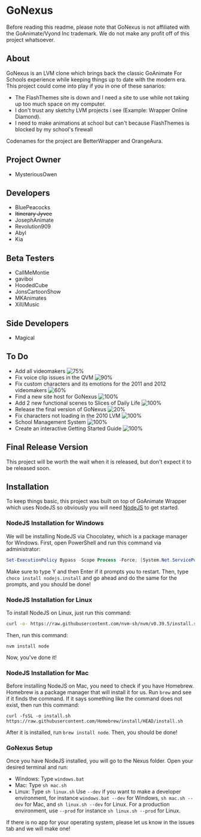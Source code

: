 # GoNexus
Before reading this readme, please note that GoNexus is not affiliated with the GoAnimate/Vyond Inc trademark. We do not make any profit off of this project whatsoever.
## About
GoNexus is an LVM clone which brings back the classic GoAnimate For Schools experience while keeping things up to date with the modern era. This project could come into play if you in one of these sanarios:
* The FlashThemes site is down and I need a site to use while not taking up too much space on my computer.
* I don't trust any sketchy LVM projects i see (Example: Wrapper Online Diamond).
* I need to make animations at school but can't because FlashThemes is blocked by my school's firewall

Codenames for the project are BetterWrapper and OrangeAura.

## Project Owner
* MysteriousOwen

## Developers
* BluePeacocks
* ~~Itinerary Jyvee~~
* JosephAnimate
* Revolution909
* Abyl
* Kia

## Beta Testers
* CallMeMontie
* gaviboi
* HoodedCube
* JonsCartoonShow
* MKAnimates
* Xill/Music

## Side Developers
* Magical
  
## To Do
* Add all videomakers ![75%](https://us-central1-progress-markdown.cloudfunctions.net/progress/75)
* Fix voice clip issues in the QVM ![90%](https://us-central1-progress-markdown.cloudfunctions.net/progress/90)
* Fix custom characters and its emotions for the 2011 and 2012 videomakers ![60%](https://us-central1-progress-markdown.cloudfunctions.net/progress/60)
* Find a new site host for GoNexus ![100%](https://us-central1-progress-markdown.cloudfunctions.net/progress/100)
* Add 2 new functional scenes to Slices of Daily Life ![100%](https://us-central1-progress-markdown.cloudfunctions.net/progress/100)
* Release the final version of GoNexus ![20%](https://us-central1-progress-markdown.cloudfunctions.net/progress/20)
* Fix characters not loading in the 2010 LVM ![100%](https://us-central1-progress-markdown.cloudfunctions.net/progress/100)
* School Management System ![100%](https://us-central1-progress-markdown.cloudfunctions.net/progress/100)
* Create an interactive Getting Started Guide ![100%](https://us-central1-progress-markdown.cloudfunctions.net/progress/100)

## Final Release Version
This project will be worth the wait when it is released, but don't expect it to be released soon.

## Installation

To keep things basic, this project was built on top of GoAnimate Wrapper which uses NodeJS so obviously you will need [NodeJS](https://nodejs.org/) to get started.

### NodeJS Installation for Windows

We will be installing NodeJS via Chocolatey, which is a package manager for Windows. First, open PowerShell and run this command via administrator:
```PowerShell
Set-ExecutionPolicy Bypass -Scope Process -Force; [System.Net.ServicePointManager]::SecurityProtocol = [System.Net.ServicePointManager]::SecurityProtocol -bor 3072; iex ((New-Object System.Net.WebClient).DownloadString('https://community.chocolatey.org/install.ps1'))
```
Make sure to type Y and then Enter if it prompts you to restart.
Then, type `choco install nodejs.install` and go ahead and do the same for the prompts, and you should be done!

### NodeJS Installation for Linux

To install NodeJS on Linux, just run this command:
```sh
curl -o- https://raw.githubusercontent.com/nvm-sh/nvm/v0.39.5/install.sh | bash
```
Then, run this command:
```
nvm install node
```
Now, you've done it!

### NodeJS Installation for Mac
Before installing NodeJS on Mac, you need to check if you have Homebrew. Homebrew is a package manager that will install it for us.
Run `brew` and see if it finds the command. If it says something like the command does not exist, then run this command:
```
curl -fsSL -o install.sh https://raw.githubusercontent.com/Homebrew/install/HEAD/install.sh
```
After it is installed, run `brew install node`. Then, you should be done!

### GoNexus Setup

Once you have NodeJS installed, you will go to the Nexus folder. Open your desired terminal and run:

* Windows: Type `windows.bat`
* Mac: Type `sh mac.sh`
* Linux: Type `sh linux.sh`
  Use `--dev` if you want to make a developer environment, for instance `windows.bat --dev` for Windows, `sh mac.sh --dev` for Mac, and `sh linux.sh --dev` for Linux.
For a production environment, use `--prod` for instance `sh linux.sh --prod` for Linux.

If there is no app for your operating system, please let us know in the issues tab and we will make one!
